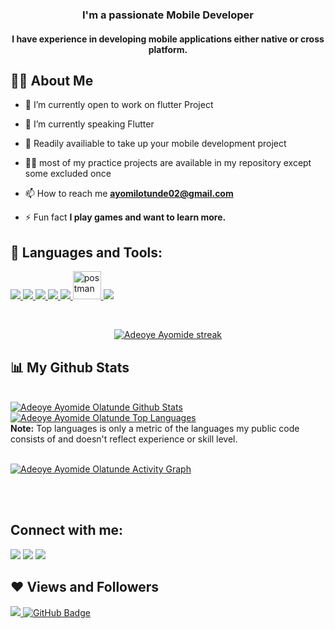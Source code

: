 

<h3 align="center">I'm a passionate Mobile Developer</h3>
<h4 align="center">I have experience in developing mobile applications either native or cross platform.</h4>


## 🙋‍♂️ About Me

 

- 🔭 I’m currently open to work on flutter Project

- 🌱  I’m currently speaking Flutter

- 👯  Readily availiable to take up your mobile development project

- 👨‍💻 most of my practice projects are available in my repository except some excluded once

- 📫 How to reach me **ayomilotunde02@gmail.com**

- ⚡ Fun fact **I play games and want to learn more.**

## 🚀 Languages and Tools:

<p align="left"> 
    <a href="https://www.java.com" target="_blank"> <img src="https://img.icons8.com/color/48/000000/java-coffee-cup-logo.png"/> </a>
    <a href="https://kotlinlang.org/" target="_blank"> <img src="https://img.icons8.com/color/96/000000/kotlin.png"/> </a>
    <a href="https://www.w3.org/html/" target="_blank"> <img src="https://img.icons8.com/color/48/000000/html-5.png"/> </a> 
    <a href="https://www.w3schools.com/css/" target="_blank"> <img src="https://img.icons8.com/color/48/000000/css3.png"/> </a> 
    <a href="https://firebase.google.com/" target="_blank"> <img src="https://img.icons8.com/color/48/000000/firebase.png"/> </a> 
    <a href="https://postman.com" target="_blank"> <img src="https://www.vectorlogo.zone/logos/getpostman/getpostman-icon.svg" alt="postman" width="45" height="45"/> </a>   
    <a href="https://git-scm.com/" target="_blank"> <img src="https://img.icons8.com/color/48/000000/git.png"/> </a> 
 
</p>

<!-- [![React Badge](https://img.shields.io/badge/-React-61DBFB?style=for-the-badge&labelColor=black&logo=react&logoColor=61DBFB)](#)  [![Javascript Badge](https://img.shields.io/badge/-Javascript-F0DB4F?style=for-the-badge&labelColor=black&logo=javascript&logoColor=F0DB4F)](#) [![Typescript Badge](https://img.shields.io/badge/-Typescript-007acc?style=for-the-badge&labelColor=black&logo=typescript&logoColor=007acc)](#) [![Nodejs Badge](https://img.shields.io/badge/-Nodejs-3C873A?style=for-the-badge&labelColor=black&logo=node.js&logoColor=3C873A)](#) [![GraphQL Badge](https://img.shields.io/badge/-GraphQl-e535ab?style=for-the-badge&labelColor=black&logo=node.js&logoColor=e535ab)](#) -->
<br/>

<p align="center">
    <a href="https://github.com/Ayomilotunde/github-readme-streak-stats">
        <img title="🔥 Get streak stats for your profile at git.io/streak-stats" alt="Adeoye Ayomide streak" src="https://github-readme-streak-stats.herokuapp.com/?user=Ayomilotunde&theme=black-ice&hide_border=true&stroke=0000&background=060A0CD0"/>
    </a>
</p>

## 📊 My Github Stats

  <br/>
    <a href="https://github.com/Ayomilotunde/github-readme-stats"><img alt="Adeoye Ayomide Olatunde Github Stats" src="https://github-readme-stats.vercel.app/api?username=Ayomilotunde&show_icons=true&count_private=true&theme=react&hide_border=true&bg_color=0D1117" /></a>
  <a href="https://github.com/Ayomilotunde/github-readme-stats"><img alt="Adeoye Ayomide Olatunde Top Languages" src="https://github-readme-stats.vercel.app/api/top-langs/?username=Ayomilotunde&langs_count=8&count_private=true&layout=compact&theme=react&hide_border=true&bg_color=0D1117" /></a>
  <br/>
  <b>Note:</b> Top languages is only a metric of the languages my public code consists of and doesn't reflect experience or skill level.


<br/>
<br/>

<a href="https://github.com/Ayomilotunde/github-readme-activity-graph"><img alt="Adeoye Ayomide Olatunde Activity Graph" src="https://activity-graph.herokuapp.com/graph?username=Ayomilotunde&bg_color=0D1117&color=5BCDEC&line=5BCDEC&point=FFFFFF&hide_border=true" /></a>

<br/>
<br/>

## Connect with me:
<p align="left">

<a href = "https://www.linkedin.com/in/adeoye-ayomide-1b5166163/"><img src="https://img.icons8.com/fluent/48/000000/linkedin.png"/></a>
<a href = "https://www.instagram.com/ayomi002/"><img src="https://img.icons8.com/fluent/48/000000/instagram-new.png"/></a>
<a href = "https://www.twitter.com/ayomi_002/"><img src="https://img.icons8.com/fluent/48/000000/twitter.png"/></a>

</p>

## ❤ Views and Followers
<a href="https://github.com/Meghna-DAS/github-profile-views-counter">
    <img src="https://komarev.com/ghpvc/?username=ayomi002">
</a>
<a href="https://github.com/Ayomilotunde?tab=followers"><img src="https://img.shields.io/github/followers/Ayomilotunde?label=Followers&style=social" alt="GitHub Badge"></a>








































<!--### Hi there 👋

- 🔭 I’m currently working on freelance Projects
- 🌱 I’m currently learning Flutter
- 👯 I’m looking to collaborate on Open-Source projects
- 🤔 I’m looking for help with Nothing
- 💬 Ask me about Kotlin
- 📫 How to reach me: ayomilotunde02@gmail.com
- ⚡ Fun fact: I love watching video tutorials than reading

![Github stats](https://github-readme-stats.vercel.app/api?username=Ayomilotunde)

## Connect with me at

- [Twitter](https://www.twitter.com/ayomi_002)
- [LinkedIn](https://www.linkedin.com/in/adeoye-ayomide-1b5166163/)
- [Github](https://github.com/Ayomilotunde)-->








<!--
**Ayomilotunde/Ayomilotunde** is a ✨ _special_ ✨ repository because its `README.md` (this file) appears on your GitHub profile.

Here are some ideas to get you started:

- 🔭 I’m currently working on ...
- 🌱 I’m currently learning ...
- 👯 I’m looking to collaborate on ...
- 🤔 I’m looking for help with ...
- 💬 Ask me about ...
- 📫 How to reach me: ...
- 😄 Pronouns: ...
- ⚡ Fun fact: ...
-->
